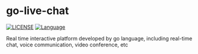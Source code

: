 # go-live-chat 
[![LICENSE](https://img.shields.io/badge/license-Apache--2.0-green)](https://github.com/liushunshun/go-live-chat/blob/main/LICENSE) [![Language](https://img.shields.io/badge/Language-Go-blue.svg)](https://golang.org/)

Real time interactive platform developed by go language, including real-time chat, voice communication, video conference, etc

